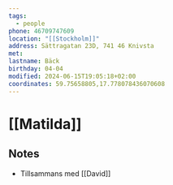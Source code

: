 ```yaml
---
tags:
  - people
phone: 46709747609
location: "[[Stockholm]]"
address: Sättragatan 23D, 741 46 Knivsta
met: 
lastname: Bäck
birthday: 04-04
modified: 2024-06-15T19:05:18+02:00
coordinates: 59.75658805,17.778078436070608
---
```


# [[Matilda]] 

## Notes

- Tillsammans med [[David]]
